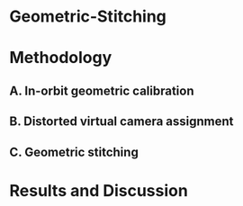 Geometric-Stitching
===

# Methodology

## A. In-orbit geometric calibration

## B. Distorted virtual camera assignment

## C. Geometric stitching


# Results and Discussion

